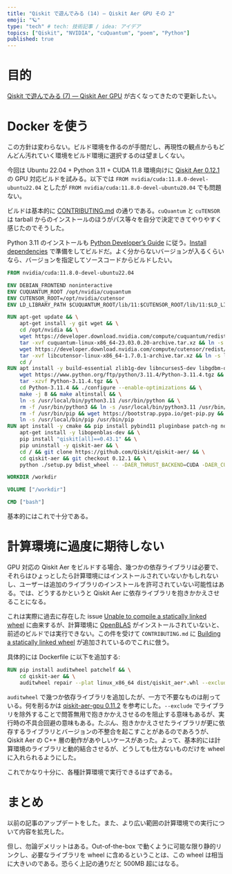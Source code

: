 ```yaml
---
title: "Qiskit で遊んでみる (14) — Qiskit Aer GPU その 2"
emoji: "🪐"
type: "tech" # tech: 技術記事 / idea: アイデア
topics: ["Qiskit", "NVIDIA", "cuQuantum", "poem", "Python"]
published: true
---
```


# 目的

[Qiskit で遊んでみる (7) — Qiskit Aer GPU](/derwind/articles/dwd-qiskit07) が古くなってきたので更新したい。

# Docker を使う

この方針は変わらない。ビルド環境を作るのが手間だし、再現性の観点からもどんどん汚れていく環境をビルド環境に選択するのは望ましくない。

今回は Ubuntu 22.04 + Python 3.11 + CUDA 11.8 環境向けに [Qiskit Aer 0.12.1](https://github.com/Qiskit/qiskit-aer/tree/0.12.1) の GPU 対応ビルドを試みる。以下では `FROM nvidia/cuda:11.8.0-devel-ubuntu22.04` としたが `FROM nvidia/cuda:11.8.0-devel-ubuntu20.04` でも問題ない。

ビルドは基本的に [CONTRIBUTING.md](https://github.com/Qiskit/qiskit-aer/blob/0.12.1/CONTRIBUTING.md) の通りである。`cuQuantum` と `cuTENSOR` は tarball からのインストールのほうがパス等々を自分で決定できてやりやすく感じたのでそうした。

Python 3.11 のインストールも [Python Developer’s Guide](https://devguide.python.org/#python-developer-s-guide) に従う。[Install dependencies](https://devguide.python.org/getting-started/setup-building/#install-dependencies) で準備をしてビルドだ。よく分からないバージョンが入るくらいなら、バージョンを指定してソースコードからビルドしたい。

```dockerfile
FROM nvidia/cuda:11.8.0-devel-ubuntu22.04

ENV DEBIAN_FRONTEND noninteractive
ENV CUQUANTUM_ROOT /opt/nvidia/cuquantum
ENV CUTENSOR_ROOT=/opt/nvidia/cutensor
ENV LD_LIBRARY_PATH $CUQUANTUM_ROOT/lib/11:$CUTENSOR_ROOT/lib/11:$LD_LIBRARY_PATH

RUN apt-get update && \
    apt-get install -y git wget && \
    cd /opt/nvidia && \
    wget https://developer.download.nvidia.com/compute/cuquantum/redist/cuquantum/linux-x86_64/cuquantum-linux-x86_64-23.03.0.20-archive.tar.xz && \
    tar -xvf cuquantum-linux-x86_64-23.03.0.20-archive.tar.xz && ln -s cuquantum-linux-x86_64-23.03.0.20-archive cuquantum && rm cuquantum-linux-x86_64-23.03.0.20-archive.tar.xz && \
    wget https://developer.download.nvidia.com/compute/cutensor/redist/libcutensor/linux-x86_64/libcutensor-linux-x86_64-1.7.0.1-archive.tar.xz && \
    tar -xvf libcutensor-linux-x86_64-1.7.0.1-archive.tar.xz && ln -s libcutensor-linux-x86_64-1.7.0.1-archive cutensor && rm libcutensor-linux-x86_64-1.7.0.1-archive.tar.xz && \
    cd /
RUN apt install -y build-essential zlib1g-dev libncurses5-dev libgdbm-dev libnss3-dev libssl-dev libreadline-dev libffi-dev libsqlite3-dev wget libbz2-dev && \
    wget https://www.python.org/ftp/python/3.11.4/Python-3.11.4.tgz && \
    tar -xzvf Python-3.11.4.tgz && \
    cd Python-3.11.4 && ./configure --enable-optimizations && \
    make -j 8 && make altinstall && \
    ln -s /usr/local/bin/python3.11 /usr/bin/python && \
    rm -f /usr/bin/python3 && ln -s /usr/local/bin/python3.11 /usr/bin/python3 && \
    rm -f /usr/bin/pip && wget https://bootstrap.pypa.io/get-pip.py && python get-pip.py && \
    ln -s /usr/local/bin/pip /usr/bin/pip
RUN apt install -y cmake && pip install pybind11 pluginbase patch-ng node-semver==0.6.1 bottle PyJWT fasteners distro colorama conan==1.59.0 scikit-build && \
    apt-get install -y libopenblas-dev && \
    pip install "qiskit[all]==0.43.1" && \
    pip uninstall -y qiskit-aer && \
    cd / && git clone https://github.com/Qiskit/qiskit-aer/ && \
    cd qiskit-aer && git checkout 0.12.1 && \
    python ./setup.py bdist_wheel -- -DAER_THRUST_BACKEND=CUDA -DAER_CUDA_ARCH="7.0; 7.5; 8.0" -DCUQUANTUM_ROOT=/opt/nvidia/cuquantum -DCUTENSOR_ROOT=/opt/nvidia/cutensor -DAER_ENABLE_CUQUANTUM=true -DCUQUANTUM_STATIC=true --

WORKDIR /workdir

VOLUME ["/workdir"]

CMD ["bash"]
```

基本的にはこれで十分である。

# 計算環境に過度に期待しない

GPU 対応の Qiskit Aer をビルドする場合、幾つかの依存ライブラリは必要で、それらはひょっとしたら計算環境にはインストールされていないかもしれないし、ユーザーは追加のライブラリのインストールを許可されていない可能性はある。では、どうするかというと Qiskit Aer に依存ライブラリを抱きかかえさせることになる。

これは実際に過去に存在した issue [Unable to compile a statically linked wheel](https://github.com/Qiskit/qiskit-aer/issues/1033) に由来するが、計算環境に [OpenBLAS](https://github.com/xianyi/OpenBLAS) がインストールされていないと、前述のビルドでは実行できない。この件を受けて `CONTRIBUTING.md` に [Building a statically linked wheel](https://github.com/Qiskit/qiskit-aer/blob/0.12.1/CONTRIBUTING.md#building-a-statically-linked-wheel) が追加されているのでこれに倣う。

具体的には Dockerfile に以下を追加する:

```dockerfile
RUN pip install auditwheel patchelf && \
    cd qiskit-aer && \
    auditwheel repair --plat linux_x86_64 dist/qiskit_aer*.whl --exclude libva-drm.so.2 --exclude linux-vdso.so.1 --exclude libpthread.so.0 --exclude librt.so.1 --exclude libdl.so.2 --exclude libstdc++.so.6 --exclude libm.so.6 --exclude libgomp.so.1 --exclude libgcc_s.so.1 --exclude libc.so.6 --exclude ld-linux-x86-64.so.2 --exclude libquadmath.so.0
```

`auditwheel` で幾つか依存ライブラリを追加したが、一方で不要なものは削っている。何を削るかは [qiskit-aer-gpu 0.11.2](https://pypi.org/project/qiskit-aer-gpu/0.11.2/) を参考にした。`--exclude` でライブラリを除外することで問答無用で抱きかかえさせるのを阻止する意味もあるが、実行時の不具合回避の意味もある。たぶん、抱きかかえさせたライブラリが更に依存するライブラリとバージョンの不整合を起こすことがあるのであろうが、Qiskit Aer の C++ 層の動作があやしいケースがあった。よって、基本的には計算環境のライブラリと動的結合させるが、どうしても仕方ないものだけを wheel に入れられるようにした。

これでかなり十分に、各種計算環境で実行できるはずである。

# まとめ

以前の記事のアップデートをした。また、より広い範囲の計算環境での実行について内容を拡充した。

但し、勿論デメリットはある。Out-of-the-box で動くように可能な限り静的リンクし、必要なライブラリを wheel に含めるということは、この wheel は相当に大きいのである。恐らく上記の通りだと 500MB 超にはなる。

